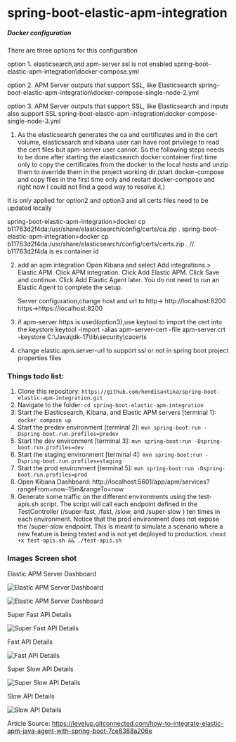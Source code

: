 # spring-boot-elastic-apm-integration
##### Docker configuration
There are three options for this configuration

option 1. elasticsearch,and apm-server ssl is not enabled
   spring-boot-elastic-apm-integration\docker-compose.yml

option 2. APM Server outputs that support SSL, like Elasticsearch
   spring-boot-elastic-apm-integration\docker-compose-single-node-2.yml

option 3. APM Server outputs that support SSL, like Elasticsearch and inputs also support SSL
   spring-boot-elastic-apm-integration\docker-compose-single-node-3.yml

1. As the elasticsearch generates the ca and certificates and in the cert volume, elasticsearch and kibana user can have root privilege to read the cert files
but apm-server user cannot. So the following steps needs to be done after starting the elasticsearch docker container first time only to copy the certificates from the docker to the local hosts
and unzip them to override them in the project working dir.(start docker-compose and copy files in the first time only and restart docker-compose and right now I could not find a good way to resolve it.)

It is only applied for option2 and option3 and all certs files need to be updated locally

spring-boot-elastic-apm-integration>docker cp b11763d2f4da:/usr/share/elasticsearch/config/certs/ca.zip .
spring-boot-elastic-apm-integration>docker cp b11763d2f4da:/usr/share/elasticsearch/config/certs/certs.zip .  // b11763d2f4da is es container id

2. add an apm integration
   Open Kibana and select Add integrations > Elastic APM.
   Click APM integration.
   Click Add Elastic APM.
   Click Save and continue.
   Click Add Elastic Agent later. You do not need to run an Elastic Agent to complete the setup.

   Server configuration,change host and url to
   http-> http://localhost:8200
   https->https://localhost:8200

3. if apm-server https is used(option3),use keytool to import the cert into the keystore
    keytool -import -alias apm-server-cert -file apm-server.crt -keystore C:\Java\jdk-17\lib\security\cacerts

4. change elastic.apm.server-url to support ssl or not in spring boot project properties files

### Things todo list:

1. Clone this repository: `https://github.com/hendisantika/spring-boot-elastic-apm-integration.git`
2. Navigate to the folder: `cd spring-boot-elastic-apm-integration`
3. Start the Elasticsearch, Kibana, and Elastic APM servers [terminal 1]: `docker compose up`
4. Start the predev environment [terminal 2]: `mvn spring-boot:run -Dspring-boot.run.profiles=predev`
5. Start the dev environment [terminal 3]: `mvn spring-boot:run -Dspring-boot.run.profiles=dev`
6. Start the staging environment [terminal 4]: `mvn spring-boot:run -Dspring-boot.run.profiles=staging`
7. Start the prod environment [terminal 5]: `mvn spring-boot:run -Dspring-boot.run.profiles=prod`
8. Open Kibana Dashboard: http://localhost:5601/app/apm/services?rangeFrom=now-15m&rangeTo=now
9. Generate some traffic on the different environments using the test-apis.sh script. The script will call each endpoint
   defined in the TestController (/super-fast, /fast, /slow, and /super-slow ) ten times in each environment. Notice
   that the prod environment does not expose the /super-slow endpoint. This is meant to simulate a scenario where a new
   feature is being tested and is not yet deployed to production. `chmod +x test-apis.sh && ./test-apis.sh`

### Images Screen shot

Elastic APM Server Dashboard

![Elastic APM Server Dashboard](img/apm.png "Elastic APM Server Dashboard")

![Elastic APM Server Dashboard](img/apm2.png "Elastic APM Server Dashboard")

Super Fast API Details

![Super Fast API Details](img/super-fast.png "Super Fast API Details")

Fast API Details

![Fast API Details](img/fast.png "Fast API Details")

Super Slow API Details

![Super Slow API Details](img/super-slow.png "Super Slow API Details")

Slow API Details

![Slow API Details](img/slow.png "Slow API Details")

Article Source: https://levelup.gitconnected.com/how-to-integrate-elastic-apm-java-agent-with-spring-boot-7ce8388a206e





